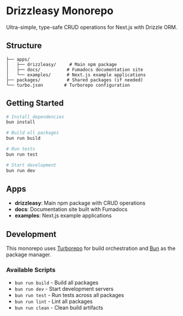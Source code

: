 # Drizzleasy Monorepo

Ultra-simple, type-safe CRUD operations for Next.js with Drizzle ORM.

## Structure

```
├── apps/
│   ├── drizzleasy/     # Main npm package
│   ├── docs/          # Fumadocs documentation site
│   └── examples/      # Next.js example applications
├── packages/          # Shared packages (if needed)
└── turbo.json        # Turborepo configuration
```

## Getting Started

```bash
# Install dependencies
bun install

# Build all packages
bun run build

# Run tests
bun run test

# Start development
bun run dev
```

## Apps

- **drizzleasy**: Main npm package with CRUD operations
- **docs**: Documentation site built with Fumadocs
- **examples**: Next.js example applications

## Development

This monorepo uses [Turborepo](https://turbo.build/) for build orchestration and [Bun](https://bun.sh/) as the package manager.

### Available Scripts

- `bun run build` - Build all packages
- `bun run dev` - Start development servers
- `bun run test` - Run tests across all packages
- `bun run lint` - Lint all packages
- `bun run clean` - Clean build artifacts
